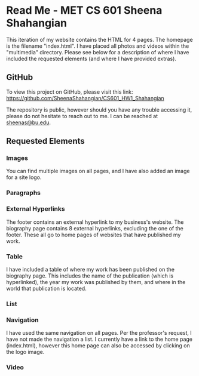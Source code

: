 # Read Me - MET CS 601 Sheena Shahangian

This iteration of my website contains the HTML for 4 pages. The homepage is the filename "index.html". I have placed all photos and videos within the "multimedia" directory. Please see below for a description of where I have included the requested elements (and where I have provided extras).

## GitHub

To view this project on GitHub, please visit this link: https://github.com/SheenaShahangian/CS601_HW1_Shahangian

The repository is public, however should you have any trouble accessing it, please do not hesitate to reach out to me. I can be reached at sheenas@bu.edu.

## Requested Elements

### Images

You can find multiple images on all pages, and I have also added an image for a site logo.

### Paragraphs

### External Hyperlinks

The footer contains an external hyperlink to my business's website. The biography page contains 8 external hyperlinks, excluding the one of the footer. These all go to home pages of websites that have published my work.

### Table

I have included a table of where my work has been published on the biography page. This includes the name of the publication (which is hyperlinked), the year my work was published by them, and where in the world that publication is located.

### List

### Navigation

I have used the same navigation on all pages. Per the professor's request, I have not made the navigation a list. I currently have a link to the home page (index.html), however this home page can also be accessed by clicking on the logo image. 

### Video
